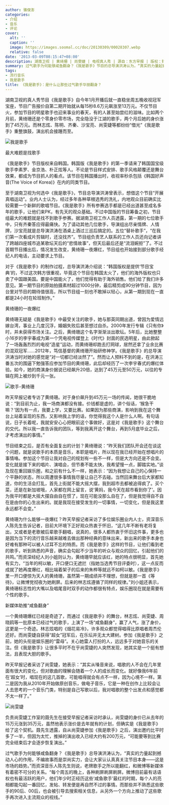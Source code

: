 ```yaml
---
author: 骆俊澎
categories:
- 介绍
- 音乐
- 评论
cover:
  alt: ''
  caption: ''
  image: https://images.soomal.cc/doc/20130309/00028307.webp
  relative: false
date: '2013-03-09T08:15:47+08:00'
description: 湖南卫视 | 黄绮珊 | 尚雯婕 | 电视真人秀 | 源自：东方早报 | 版权：转载 |  平均/总评分：10.00/30
summary: 过气歌手为何能够咸鱼翻身？《我是歌手》节目的总导演洪涛认为，“真实的力量起到撼动人心的作用，不编故事而是崇尚实力，会让大家认认真真关注节目本身――这是市场的趋势。”而资深音乐人陈先生则说，老牌歌手之所以能翻红，和微博等新媒体有着密不可分的关系……
tags:
- 流行音乐
- 我是歌手
title: 《我是歌手》：是什么让那些过气歌手华丽翻身？
---
```


湖南卫视的真人秀节目《我是歌手》自今年1月开播后就一直稳坐周五晚收视冠军宝座，节目广告报价自第二期开始就从每15秒8.6万元飙涨至13万元。不仅节目火，参加节目的明星歌手也迎来事业的春天，有的人甚至始尝红的滋味。比如两个月前，黄绮珊还是个零身价零市场，完全隐没于江湖的歌手，两个月后她的身价涨到了45万元。而林志炫、陈明、齐秦、沙宝亮、尚雯婕等都纷纷“借光”《我是歌手》重整旗鼓，演出机会接踵而至。

![我是歌手](https://images.soomal.cc/doc/20130309/00028305.webp)





最大难题是找歌手

《我是歌手》节目版权来自韩国。韩国版《我是歌手》的第一季请来了韩国国宝级歌手李素罗、金京浩、朴正炫等人。不论是节目样式安排、歌手风格颠覆还是舞台效果，都成为节目抓人的看点。该节目在韩国播出时，收视率秒杀包括《韩国好声音(The Voice of Korea)》在内的同类节目。

至于湖南卫视为何选中《我是歌手》，节目总导演洪涛曾表示，想借这个节目“开展真唱运动”。业内人士认为，经过多年各种草根选秀的洗礼，内地观众目前确实比较需要一个新鲜的歌唱节目。《我是歌手》所有参赛选手都是已经出道甚至成名多年的歌手，让他们来PK，有先天的观众基础。不过中国版的节目筹备之初，节目组最大的难题就是找不到歌手参赛。据湖南卫视工作人员透露，第一期的七位歌手中，只有齐秦答应得最痛快。为了请动其他几位歌手，导演组出尽亲情牌、人情牌，沙宝亮就是总导演洪涛在酒桌上酒过三巡后搞定的。五位“替补歌手”，“在我们第一次看成片剪辑时，还没找齐”。节目组负责艺人联系的工作人员还向记者讲了跨越四座城市追某歌坛天后的“悲情故事”，但天后最后还是“流泪婉拒”了。不过首期节目播出后，情况发生改变，黄绮珊一夜爆红，节目组也开始接到部分歌手经纪人的电话，主动要求上节目。

对于《我是歌手》的制作过程，总导演洪涛介绍说：“韩国版权是提供‘节目宝典’的，不过这次韩方很重视，毕竟这个节目在韩国太火了，他们的海外版权也只卖了中国跟美国。要是中国能火了，他们觉得有助于海外销售。他们给了我们许多意见。第一期节目的原始拍摄素材超过1000分钟，最后精剪成90分钟节目，因为台里对节目的期待值很高，所以节目组一刻也不敢掉以轻心，从第一期到现在一直都是24小时在轮班制作。”

黄绮珊的一夜爆红

黄绮珊无疑是《我是歌手》中最受关注的歌手，她与那英同期出道，曾因为爱情远嫁台湾，事业上几度沉浮，婚姻失败后甚至想过自杀。2000年发行专辑《只有你》时，并未获得市场关注。之后，黄绮珊这个名字渐渐淡出歌坛。5年后，比她整整小16岁的李宇春成为第一个凭电视传媒登上《时代》封面的民选明星，由此掀起了一场轰轰烈烈的电视“造星”运动，而黄绮珊却跑去打网球，居然还拿了业余比赛的混双冠军……2012年，笃信基督的黄绮珊开始研修神学。《我是歌手》的总导演洪涛当时对她的感觉是“对一切都已经淡然了”。然而让人预料不到的是，在洪涛三番五次的围逼下勉强答应参加节目的黄绮珊，此后却经历了一次李宇春式的爆红体验。如今，她的商演身价据说已经飙升20倍，达到了45万元至50万元，以往的专辑在网上被炒到千元一张。

![歌手-黄绮珊](https://images.soomal.cc/doc/20130309/00028304.webp)





昨天早报记者专访了黄绮珊。对于身价飙升到45万元一场的传闻，她很干脆地说：“到目前为止，我一场商演都没有接。价钱都是虚的，讲个俗话，‘猴急干嘛？’因为有一点，我要上学，又要比赛。如果因为那些商演，影响到我在这个舞台上站着呈现的东西，又影响我上学的话，你觉得我这个人是什么人啊。有句话说，日子长着呢，我就安安心心把眼前这个事做好，这是对《我是歌手》这个舞台的交代。所以我一直告诉我的团队，等到我离开这个舞台，再到5月底毕业之后，才考虑演出的事情。”

节目结束之后，是否有全面复出的计划？黄绮珊说：“昨天我们团队开会还在谈这个问题，就是说歌手的本质是音乐，本职是唱片，所以现在我已经开始在想唱片的事情咯。参加这个节目让我对自己的规划有一些不一样，但是大方向还是不会变。变化就是接下来的唱片、演唱会，但节奏不能太快，我希望慢一点，脚踏实地。”谈及现在重回娱乐圈，和之前有什么不一样，她表示：“因为我想让自己的心保持一个平静的状态，所以周遭很多事情我尽量让自己不去碰。当然回来舞台后大家都知道，你的生活会打乱，首先上街就不能大摇大摆，我到超市去都被追得疯了。买个菜，还是在新加坡哦，人家都在网上留言，说‘黄妈，我今天在超市看到你了’。因为我平时都是大摇大摆自由自在惯了，现在可能没那么自在了，但是我觉得自不自在是由你的心生出来的。就是我现在接受发生的一切事情，一切变化，但是我这里永远都不会变。”

黄绮珊为什么能够一夜爆红？昨天早报记者采访了多位娱乐圈业内人士，资深音乐人陈先生告诉记者，目前大环境下正好观众热衷于怀旧，“这几年不断有老将复出，又或者是老歌被后辈歌手翻唱，说真的，很多人都热衷于怀旧这件事，更多也是因为当下的流行音乐越来越难去做出那种经典的意味出来，新出来的歌手本身也好难有那种可以被人过耳不忘的特质。而《我是歌手》这样的节目，让他们看到老的歌手，听到熟悉的声音，确实会勾起不少当年的听众与观众的回忆，引起他们的共鸣。”而资深经纪人刘小姐则认为，黄绮珊早就应该红，她的特点很明显，首先她有实力，“当年的柯以敏，开口便口无遮拦（指她当选秀节目评委时），这一点反而成就了她再度爆红，相比端着架子的后来的朱桦等就远不如柯以敏。《我是歌手》里一开口便惊为天人的黄绮珊，虽然第一期成绩并不理想，但就是那一首《等待》，让微博党彻夜为她刷屏。后来的林志炫遵循了同样的规律。”刘小姐还表示，黄绮珊标志性的大嘴以及唱尾音时双手的动作都很有特点，娱乐圈现在就是需要有个性的歌手。

新媒体助推“咸鱼翻身”

一个黄绮珊爆红已经是奇迹了，而通过《我是歌手》的舞台，林志炫、尚雯婕、周晓鸥等一批原本已经过气的歌手，上演了一场“咸鱼翻身”，赢了人气，涨了身价，这更是一个奇迹。林志炫唱的《烟花易冷》，许多观众都觉得唱得比原唱者周杰伦还好。而尚雯婕自获得“超女”冠军后，在乐坛并无太大建树。参加《我是歌手》之前，她的头衔是娱乐圈的“雷母”。关心她雷人打扮的人，远远多于对她音乐的关注。但《我是歌手》让很多平时不在乎尚雯婕的人突然发现，她其实是一个挺有想法，且表现大胆的歌手。

昨天早报记者采访了尚雯婕，她表示：“其实从嗓音来说，唱歌的人不会在几年里面有很大的变化，但对歌曲的理解会随着一个人的成长而变化。就好像我6年前在‘超女’时，唱现在的这几首歌，可能唱得就会有点不一样，因为心境不一样。第二是因为我从2010年开始做原创音乐，做电子音乐，它是一种在创作上比较会让人去思考的一个音乐门类，特别是自己写歌以后，我对唱歌的整个出发点和感觉都不太一样了。”

![尚雯婕](https://images.soomal.cc/doc/20130309/00028306.webp)





负责尚雯婕工作室的聂先生在接受早报记者采访时承认，尚雯婕的身价已从去年的15万元涨到35万元，虽然他表示涨价是去年就有的计划，但确实是《我是歌手》给了这个契机。聂先生透露，自从尚雯婕参加《我是歌手》之后，演出邀约比平时多了一半，但因为太忙，推掉的演出收入已经大约有200万元，“可能要等到比赛完全结束后才会逐步恢复演出。”

过气歌手为何能够咸鱼翻身？《我是歌手》总导演洪涛认为，“真实的力量起到撼动人心的作用，不编故事而是崇尚实力，会让大家认认真真关注节目本身――这是市场的趋势。”而资深音乐人陈先生则说，老牌歌手之所以能翻红，和微博等新媒体有着密不可分的关系。“每个周五的晚上，各种刷屏刷屏刷屏。微博目前最有话语权也有最活跃的用户，他们年少时正经历这些‘咸鱼歌手’最红的时期，每个人的亮相都能勾起一番回忆，发帖、转发便是再自然不过的事情。而那些并不熟悉这些歌手的90后、00后，也会被引导去搜索相关信息，从另外一个方向上推动了这些歌手再次进入主流观众的视线。”